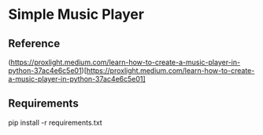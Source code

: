 # Simple Music Player
## Reference
(https://proxlight.medium.com/learn-how-to-create-a-music-player-in-python-37ac4e6c5e01)[https://proxlight.medium.com/learn-how-to-create-a-music-player-in-python-37ac4e6c5e01]

## Requirements
pip install -r requirements.txt
